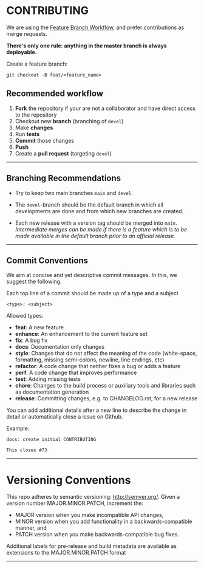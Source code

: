 # CONTRIBUTING

We are using the [Feature Branch Workflow](https://guides.github.com/introduction/flow/), and prefer contributions as merge requests.

**There's only one rule: anything in the master branch is always deployable.**

Create a feature branch:

`git checkout -B feat/<feature_name>`

## Recommended workflow

1. **Fork** the repository if your are not a collaborator and have direct access to the repository
2. Checkout new **branch** (branching of `devel`)
3. Make **changes**
4. Run **tests**
5. **Commit** those changes
6. **Push**
7. Create a **pull request** (targeting `devel`)

<hr>

## Branching Recommendations

- Try to keep two main branches ```main``` and ```devel```.

- The ```devel```-branch should be the default branch in which all developments are done and from which new branches are created.

- Each new release with a version tag should be merged into ```main```. *Intermediate merges can be made if there is a feature which is to be made available in the default branch prior to an official release.*

<hr>

## Commit Conventions

We aim at concise and yet descriptive commit messages. In this, we suggest the following:

Each top line of a commit should be made up of a type and a subject

`<type>: <subject>`

Allowed types:

*   **feat**: A new feature
*   **enhance**: An enhancement to the current feature set
*   **fix**: A bug fix
*   **docs**: Documentation only changes
*   **style**: Changes that do not affect the meaning of the code (white-space, formatting, missing semi-colons, newline, line endings, etc)
*   **refactor**: A code change that neither fixes a bug or adds a feature
*   **perf**: A code change that improves performance
*   **test**: Adding missing tests
*   **chore**: Changes to the build process or auxiliary tools and libraries such as documentation generation
*   **release**: Committing changes, e.g. to CHANGELOG.rst, for a new release

You can add additional details after a new line to describe the change in detail or automatically close a issue on Github.

Example: 

```
docs: create initial CONTRIBUTING

This closes #73
```
<hr>

# Versioning Conventions

This repo adheres to semantic versioning: <http://semver.org/>.
Given a version number MAJOR.MINOR.PATCH, increment the:

- MAJOR version when you make incompatible API changes,
- MINOR version when you add functionality in a backwards-compatible manner, and
- PATCH version when you make backwards-compatible bug fixes.

Additional labels for pre-release and build metadata are available as extensions to the MAJOR.MINOR.PATCH format

<hr>